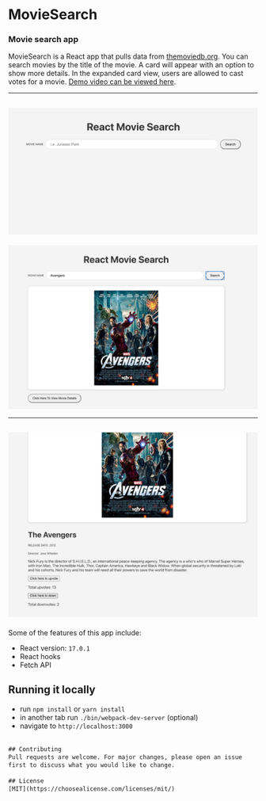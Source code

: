 # MovieSearch
### Movie search app

MovieSearch is a React app that pulls data from [themoviedb.org](themoviedb.org). You can search movies by the title of the movie. A card will appear with an option to show more details. In the expanded card view, users are allowed to cast votes for a movie. [Demo video can be viewed here](https://www.youtube.com/watch?v=n0uABgPU4XY). 

---
![MovieSearch Home](https://github.com/dannyflatiron/movie-search/blob/main/public/movie_search_home.png?raw=true)
---
![MovieSearch Card](https://github.com/dannyflatiron/movie-search/blob/main/public/movie_card.png?raw=true)

---
![MovieSearch Expanded Card](https://github.com/dannyflatiron/movie-search/blob/main/public/expanded_movie_card.png?raw=true)
---

Some of the features of this app include:

* React version: `17.0.1`
* React hooks
* Fetch API

## Running it locally
- run `npm install` or `yarn install`
- in another tab run `./bin/webpack-dev-server` (optional) 
- navigate to `http://localhost:3000`
```

## Contributing
Pull requests are welcome. For major changes, please open an issue first to discuss what you would like to change.

## License
[MIT](https://choosealicense.com/licenses/mit/)
